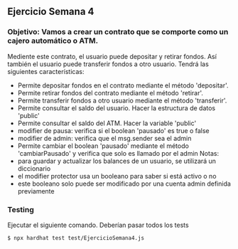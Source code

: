 ## Ejercicio Semana 4

### Objetivo: Vamos a crear un contrato que se comporte como un cajero automático o ATM.

Mediente este contrato, el usuario puede depositar y retirar fondos.
Así también el usuario puede transferir fondos a otro usuario.
Tendrá las siguientes características:

- Permite depositar fondos en el contrato mediante el método 'depositar'.
- Permite retirar fondos del contrato mediante el método 'retirar'.
- Permite transferir fondos a otro usuario mediante el método 'transferir'.
- Permite consultar el saldo del usuario. Hacer la estructura de datos 'public'
- Permite consultar el saldo del ATM. Hacer la variable 'public'
- modifier de pausa: verifica si el boolean 'pausado' es true o false
- modifier de admin: verifica que el msg.sender sea el admin
- Permite cambiar el boolean 'pausado' mediante el método 'cambiarPausado' y verifica que solo es llamado por el admin
  Notas:
- para guardar y actualizar los balances de un usuario, se utilizará un diccionario
- el modifier protector usa un booleano para saber si está activo o no
- este booleano solo puede ser modificado por una cuenta admin definida previamente

### Testing

Ejecutar el siguiente comando. Deberían pasar todos los tests

`$ npx hardhat test test/EjercicioSemana4.js`